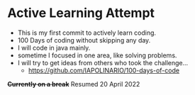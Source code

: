 # Active Learning Attempt
- This is my first commit to actively learn coding.
- 100 Days of coding without skipping any day.
- I will code in java mainly.
- sometime I focused in one area, like solving problems.
- I will try to get ideas from others who took the challenge... 
  - https://github.com/IAPOLINARIO/100-days-of-code
  
~~**Currently on a break**~~
Resumed 20 April 2022
